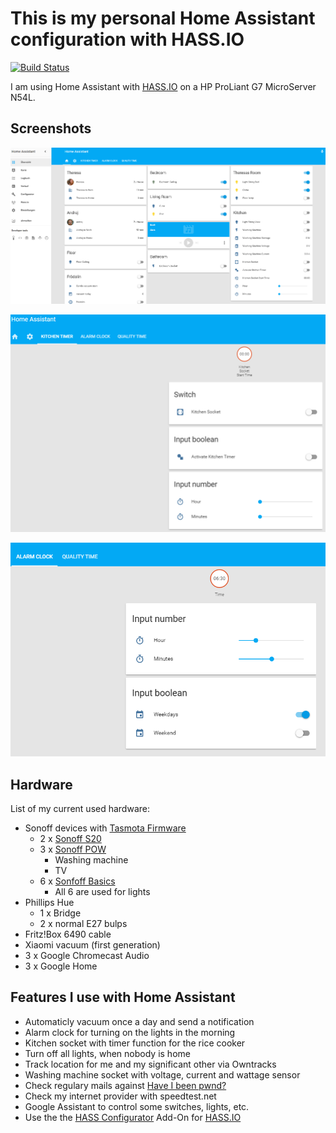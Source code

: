 # This is my personal Home Assistant configuration with HASS.IO

[![Build Status](https://travis-ci.org/ajfriesen/home_assistant_configuration.svg?branch=master)](https://travis-ci.org/ajfriesen/home_assistant_configuration)

I am using Home Assistant with [HASS.IO](https://home-assistant.io/) on a HP ProLiant G7 MicroServer N54L.

## Screenshots

![alt text](screenshots/home_screen.png "Home Screen")

![alt text](screenshots/kitchen_timer.png "Kitchen Timer")

![alt text](screenshots/alarm_clock.png "Alarm Clock")

## Hardware

List of my current used hardware:

- Sonoff devices with [Tasmota Firmware](https://github.com/arendst/Sonoff-Tasmota)
  - 2 x [Sonoff S20](http://sonoff.itead.cc/en/products/residential/s20-socket)
  - 3 x [Sonoff POW](http://sonoff.itead.cc/en/products/sonoff/sonoff-pow)
    - Washing machine
    - TV
  - 6 x [Sonfoff Basics](http://sonoff.itead.cc/en/products/sonoff/sonoff-basic)
    - All 6 are used for lights
- Phillips Hue
  - 1 x Bridge
  - 2 x normal E27 bulps
- Fritz!Box 6490 cable
- Xiaomi vacuum (first generation)
- 3 x Google Chromecast Audio
- 3 x Google Home

## Features I use with Home Assistant

- Automaticly vacuum once a day and send a notification
- Alarm clock for turning on the lights in the morning
- Kitchen socket with timer function for the rice cooker
- Turn off all lights, when nobody is home
- Track location for me and my significant other via Owntracks
- Washing machine socket with voltage, current and wattage sensor
- Check regulary mails against [Have I been pwnd?](https://haveibeenpwned.com/)
- Check my internet provider with speedtest.net
- Google Assistant to control some switches, lights, etc.
- Use the the [HASS Configurator](https://home-assistant.io/addons/configurator/) Add-On for [HASS.IO](https://home-assistant.io/)
